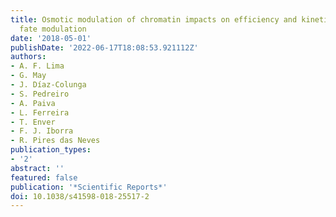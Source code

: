```yaml
---
title: Osmotic modulation of chromatin impacts on efficiency and kinetics of cell
  fate modulation
date: '2018-05-01'
publishDate: '2022-06-17T18:08:53.921112Z'
authors:
- A. F. Lima
- G. May
- J. Díaz-Colunga
- S. Pedreiro
- A. Paiva
- L. Ferreira
- T. Enver
- F. J. Iborra
- R. Pires das Neves
publication_types:
- '2'
abstract: ''
featured: false
publication: '*Scientific Reports*'
doi: 10.1038/s41598-018-25517-2
---
```


